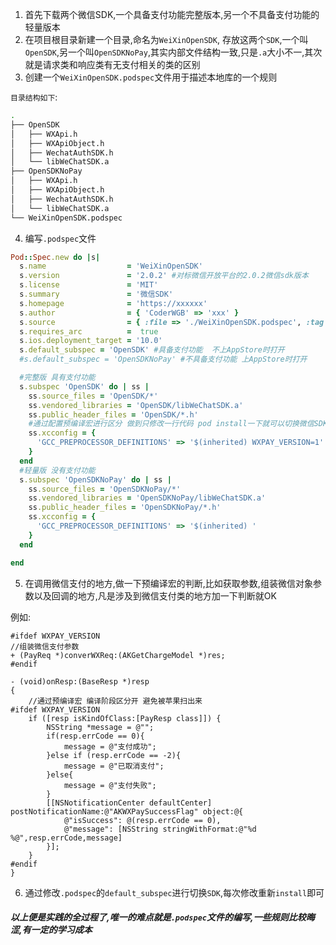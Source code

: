 1. 首先下载两个微信SDK,一个具备支付功能完整版本,另一个不具备支付功能的轻量版本
2. 在项目根目录新建一个目录,命名为`WeiXinOpenSDK`, 存放这两个`SDK`,一个叫`OpenSDK`,另一个叫`OpenSDKNoPay`,其实内部文件结构一致,只是`.a`大小不一,其次就是请求类和响应类有无支付相关的类的区别
3. 创建一个`WeiXinOpenSDK.podspec`文件用于描述本地库的一个规则

`目录结构如下`:

```bash
.
├── OpenSDK
│   ├── WXApi.h
│   ├── WXApiObject.h
│   ├── WechatAuthSDK.h
│   └── libWeChatSDK.a
├── OpenSDKNoPay
│   ├── WXApi.h
│   ├── WXApiObject.h
│   ├── WechatAuthSDK.h
│   └── libWeChatSDK.a
└── WeiXinOpenSDK.podspec

```

4. 编写`.podspec`文件

```ruby
Pod::Spec.new do |s|
  s.name                  = 'WeiXinOpenSDK'
  s.version               = '2.0.2' #对标微信开放平台的2.0.2微信sdk版本
  s.license               = 'MIT'
  s.summary               = '微信SDK'
  s.homepage              = 'https://xxxxxx'
  s.author                = { 'CoderWGB' => 'xxx' }
  s.source                = { :file => './WeiXinOpenSDK.podspec', :tag => "v#{s.version}" }
  s.requires_arc          =  true  
  s.ios.deployment_target = '10.0'
  s.default_subspec = 'OpenSDK' #具备支付功能  不上AppStore时打开
  #s.default_subspec = 'OpenSDKNoPay' #不具备支付功能 上AppStore时打开

  #完整版 具有支付功能
  s.subspec 'OpenSDK' do | ss |
    ss.source_files = 'OpenSDK/*'
    ss.vendored_libraries = 'OpenSDK/libWeChatSDK.a'
    ss.public_header_files = 'OpenSDK/*.h'
    #通过配置预编译宏进行区分 做到只修改一行代码 pod install一下就可以切换微信SDK
    ss.xcconfig = {
      'GCC_PREPROCESSOR_DEFINITIONS' => '$(inherited) WXPAY_VERSION=1'
    }
  end
  #轻量版 没有支付功能
  s.subspec 'OpenSDKNoPay' do | ss |
    ss.source_files = 'OpenSDKNoPay/*'
    ss.vendored_libraries = 'OpenSDKNoPay/libWeChatSDK.a'
    ss.public_header_files = 'OpenSDKNoPay/*.h'
    ss.xcconfig = {
      'GCC_PREPROCESSOR_DEFINITIONS' => '$(inherited) '
    }
  end

end

```

5. 在调用微信支付的地方,做一下预编译宏的判断,比如获取参数,组装微信对象参数以及回调的地方,凡是涉及到微信支付类的地方加一下判断就OK

例如: 

```objc
#ifdef WXPAY_VERSION
//组装微信支付参数
+ (PayReq *)converWXReq:(AKGetChargeModel *)res;
#endif

- (void)onResp:(BaseResp *)resp
{
    //通过预编译宏 编译阶段区分开 避免被苹果扫出来
#ifdef WXPAY_VERSION
    if ([resp isKindOfClass:[PayResp class]]) {
        NSString *message = @"";
        if(resp.errCode == 0){
            message = @"支付成功";
        }else if (resp.errCode == -2){
            message = @"已取消支付";
        }else{
            message = @"支付失败";
        }
        [[NSNotificationCenter defaultCenter] postNotificationName:@"AKWXPaySuccessFlag" object:@{
            @"isSuccess": @(resp.errCode == 0),
            @"message": [NSString stringWithFormat:@"%d %@",resp.errCode,message]
        }];
    }
#endif
}

```

6. 通过修改`.podspec`的`default_subspec`进行切换`SDK`,每次修改重新`install`即可


##### 以上便是实践的全过程了,唯一的难点就是`.podspec`文件的编写,一些规则比较晦涩,有一定的学习成本